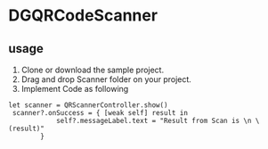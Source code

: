 # DGQRCodeScanner

## usage 

1. Clone or download the sample project.
2. Drag and drop Scanner folder on your project.
3. Implement Code as following  
```
let scanner = QRScannerController.show()
 scanner?.onSuccess = { [weak self] result in
            self?.messageLabel.text = "Result from Scan is \n \(result)"
        }
